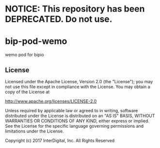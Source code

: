 # **NOTICE:** This repository has been **DEPRECATED**. Do not use.
# bip-pod-wemo
wemo pod for bipio

## License

Licensed under the Apache License, Version 2.0 (the "License"); you may not use this file except in compliance with the License. You may obtain a copy of the License at

http://www.apache.org/licenses/LICENSE-2.0

Unless required by applicable law or agreed to in writing, software distributed under the License is distributed on an "AS IS" BASIS, WITHOUT WARRANTIES OR CONDITIONS OF ANY KIND, either express or implied. See the License for the specific language governing permissions and limitations under the License.


Copyright (c) 2017 InterDigital, Inc. All Rights Reserved
